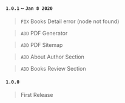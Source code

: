 #### `1.0.1` ~ `Jan 8 2020`

> `FIX` Books Detail error (node not found)

> `ADD` PDF Generator

> `ADD` PDF Sitemap

> `ADD` About Author Section

> `ADD` Books Review Section


#### `1.0.0`

> First Release
